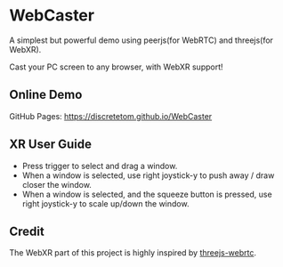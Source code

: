 # WebCaster

A simplest but powerful demo using peerjs(for WebRTC) and threejs(for WebXR).

Cast your PC screen to any browser, with WebXR support!

## Online Demo

GitHub Pages: https://discretetom.github.io/WebCaster

## XR User Guide

- Press trigger to select and drag a window.
- When a window is selected, use right joystick-y to push away / draw closer the window.
- When a window is selected, and the squeeze button is pressed, use right joystick-y to scale up/down the window.

## Credit

The WebXR part of this project is highly inspired by [threejs-webrtc](https://github.com/AidanNelson/threejs-webrtc).
